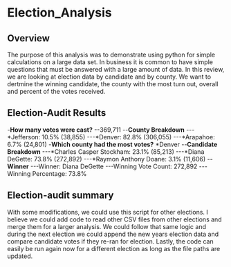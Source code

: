 # Election_Analysis

## Overview
The purpose of this analysis was to demonstrate using python for simple calculations on a large data set.  In business it is common to have simple questions that must be answered with a large amount of data.  In this review, we are looking at election data by candidate and by county.  We want to dertmine the winning candidate, the county with the most turn out, overall and percent of the votes received. 
## Election-Audit Results
-**How many votes were cast?**
        --369,711
--__County Breakdown__
        ---*Jefferson: 10.5% (38,855)
        ---*Denver: 82.8% (306,055)
        ---*Arapahoe: 6.7% (24,801)
-__Which county had the most votes?__
        *Denver
    --__Candidate Breakdown__
        ---*Charles Casper Stockham: 23.1% (85,213)
        ---*Diana DeGette: 73.8% (272,892)
        ---*Raymon Anthony Doane: 3.1% (11,606)
    --__Winner__
        ---Winner: Diana DeGette
        ---Winning Vote Count: 272,892
        ---Winning Percentage: 73.8%
## Election-audit summary
With some modifications, we could use this script for other elections.  I believe we could add code to read other CSV files from other elections and merge them for a larger analysis.  We could follow that same logic and during the next election we could append the new years election data and compare candidate votes if they re-ran for election.  Lastly, the code can easily be run again now for a different election as long as the file paths are updated.  
